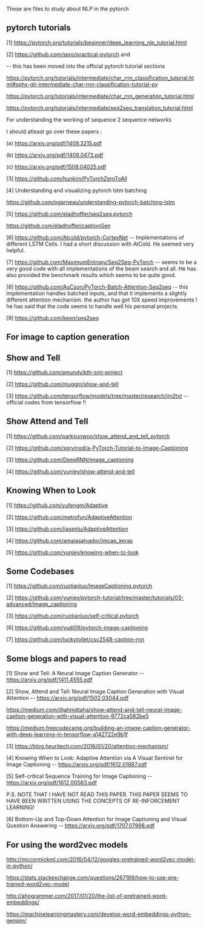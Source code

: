 These are files to study about NLP in the pytorch

pytorch tutorials 
------------------------------------

[1] https://pytorch.org/tutorials/beginner/deep_learning_nlp_tutorial.html

[2] https://github.com/spro/practical-pytorch and 

-- this has been moved into the official pytorch tutorial sections 

https://pytorch.org/tutorials/intermediate/char_rnn_classification_tutorial.html#sphx-glr-intermediate-char-rnn-classification-tutorial-py

https://pytorch.org/tutorials/intermediate/char_rnn_generation_tutorial.html

https://pytorch.org/tutorials/intermediate/seq2seq_translation_tutorial.html

For understanding the working of sequence 2 sequence networks 

I should atleast go over these papers : 

(a) https://arxiv.org/pdf/1409.3215.pdf

(b) https://arxiv.org/pdf/1409.0473.pdf

(c) https://arxiv.org/pdf/1508.04025.pdf

[3] https://github.com/hunkim/PyTorchZeroToAll

[4] Understanding and visualizing pytorch lstm batching 

https://github.com/ngarneau/understanding-pytorch-batching-lstm

[5] https://github.com/eladhoffer/seq2seq.pytorch

https://github.com/eladhoffer/captionGen

[6] https://github.com/Atcold/pytorch-CortexNet -- Implementations of different LSTM Cells. I had a short discussion with 
AtCold. He seemed very helpful.

[7] https://github.com/MaximumEntropy/Seq2Seq-PyTorch -- seems to be a very good code with all implementations of the beam search and all. He has also provided the benchmark results which seems to be quite good.

[8] https://github.com/AuCson/PyTorch-Batch-Attention-Seq2seq -- this implementation handles batched inputs, and that it implements a slightly different attention mechanism. the author has got 10X speed improvements ! he has said that the code seems to handle well his personal projects.

[9] https://github.com/keon/seq2seq

For image to caption generation
------------------------------------
Show and Tell
-------------
[1] https://github.com/amundv/kth-sml-project

[2] https://github.com/muggin/show-and-tell

[3] https://github.com/tensorflow/models/tree/master/research/im2txt -- official codes from tensorflow !!

Show Attend and Tell
-------------------------
[1] https://github.com/parksunwoo/show_attend_and_tell_pytorch

[2] https://github.com/sgrvinod/a-PyTorch-Tutorial-to-Image-Captioning

[3] https://github.com/DeepRNN/image_captioning

[4] https://github.com/yunjey/show-attend-and-tell

Knowing When to Look
----------------------
[1] https://github.com/yufengm/Adaptive

[2] https://github.com/metrofun/AdaptiveAttention

[3] https://github.com/jiasenlu/AdaptiveAttention

[4] https://github.com/amaiasalvador/imcap_keras

[5] https://github.com/yunjey/knowing-when-to-look

Some Codebases
----------------

[1] https://github.com/ruotianluo/ImageCaptioning.pytorch

[2] https://github.com/yunjey/pytorch-tutorial/tree/master/tutorials/03-advanced/image_captioning

[3] https://github.com/ruotianluo/self-critical.pytorch

[6] https://github.com/yudi09/pytorch-image-captioning

[7] https://github.com/luckytoilet/csc2548-caption-rnn



Some blogs and papers to read 
-----------------------------

[1] Show and Tell: A Neural Image Caption Generator -- https://arxiv.org/pdf/1411.4555.pdf

[2] Show, Attend and Tell: Neural Image Caption Generation with Visual Attention -- https://arxiv.org/pdf/1502.03044.pdf

https://medium.com/@ahmdtaha/show-attend-and-tell-neural-image-caption-generation-with-visual-attention-9772ca582be5

https://medium.freecodecamp.org/building-an-image-caption-generator-with-deep-learning-in-tensorflow-a142722e9b1f

[3] https://blog.heuritech.com/2016/01/20/attention-mechanism/

[4] Knowing When to Look: Adaptive Attention via A Visual Sentinel for Image Captioning -- https://arxiv.org/pdf/1612.01887.pdf

[5] Self-critical Sequence Training for Image Captioning -- https://arxiv.org/pdf/1612.00563.pdf

P.S. NOTE THAT I HAVE NOT READ THIS PAPER. THIS PAPER SEEMS TO HAVE BEEN WRITTEN USING THE CONCEPTS OF RE-INFORCEMENT LEARNING!

[6] Bottom-Up and Top-Down Attention for Image Captioning and Visual Question Answering -- https://arxiv.org/pdf/1707.07998.pdf




For using the word2vec models
------------------------------------

http://mccormickml.com/2016/04/12/googles-pretrained-word2vec-model-in-python/

https://stats.stackexchange.com/questions/267169/how-to-use-pre-trained-word2vec-model

http://ahogrammer.com/2017/01/20/the-list-of-pretrained-word-embeddings/

https://machinelearningmastery.com/develop-word-embeddings-python-gensim/


